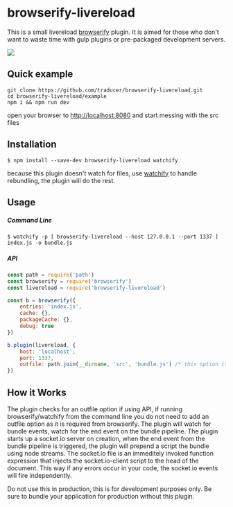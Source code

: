# browserify-livereload

This is a small livereload [browserify](http://browserify.org/) plugin. It is aimed for those who don't want to waste time with gulp plugins or pre-packaged development servers.

<a href="https://nodei.co/npm/browserify-livereload/"><img src="https://nodei.co/npm/browserify-livereload.png?downloads=true&downloadRank=true&stars=true"></a>

Quick example
-------------

```shell
git clone https://github.com/traducer/browserify-livereload.git
cd browserify-livereload/example
npm i && npm run dev
```

open your browser to [http://localhost:8080](http://localhost:8080) and start messing with the src files


Installation
------------
```shell
$ npm install --save-dev browserify-livereload watchify
```
because this plugin doesn't watch for files, use [watchify](https://github.com/substack/watchify) to handle rebundling, the plugin will do the rest.

Usage
-----

##### Command Line
```shell
$ watchify -p [ browserify-livereload --host 127.0.0.1 --port 1337 ] index.js -o bundle.js
```

##### API
```js
const path = require('path')
const browserify = require('browserify')
const livereload = require('browserify-livereload')

const b = browserify({
    entries: 'index.js',
    cache: {},
    packageCache: {},
    debug: true
})

b.plugin(livereload, {
    host: 'localhost',
    port: 1337,
    outfile: path.join(__dirname, 'src', 'bundle.js') /* this option is not optional if using API mode */
})
```

How it Works
-----------
The plugin checks for an outfile option if using API, if running browserify/watchify from the command line you do not need to add an outfile option as it is required from browserify.
The plugin will watch for bundle events, watch for the end event on the bundle pipeline. The plugin starts up a socket.io server on creation, when the end event from the bundle pipeline
is triggered, the plugin will prepend a script the bundle using node streams. The socket.io file is an immeditely invoked function expression that injects the socket.io-client script to the head
of the document. This way if any errors occur in your code, the socket.io events will fire independently. 

Do not use this in production, this is for development purposes only. Be sure to bundle your application for production without this plugin. 
